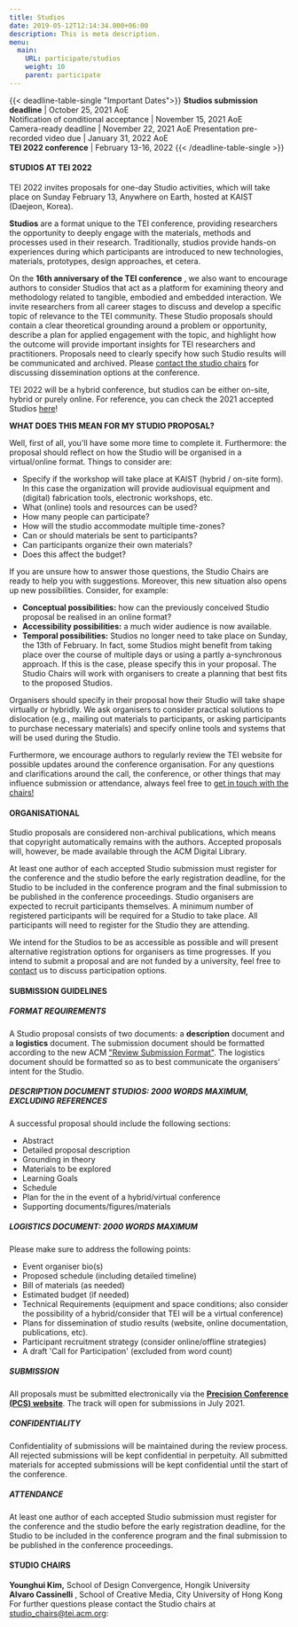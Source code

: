 ```yaml
---
title: Studios
date: 2019-05-12T12:14:34.000+06:00
description: This is meta description.
menu:
  main:
    URL: participate/studios
    weight: 10
    parent: participate
---
```


{{< deadline-table-single "Important Dates">}}
**Studios submission deadline** | October 25, 2021 AoE  
Notification of conditional acceptance | November 15, 2021 AoE  
Camera-ready deadline | November 22, 2021 AoE
Presentation pre-recorded video due | January 31, 2022 AoE  
**TEI 2022 conference** | February 13-16, 2022
{{< /deadline-table-single >}}

#### STUDIOS AT TEI 2022

TEI 2022 invites proposals for one-day Studio activities, which will take place on Sunday February 13, Anywhere on Earth, hosted at KAIST (Daejeon, Korea).

**Studios** are a format unique to the TEI conference, providing researchers the opportunity to deeply engage with the materials, methods and processes used in their research. Traditionally, studios provide hands-on experiences during which participants are introduced to new technologies, materials, prototypes, design approaches, et cetera.

On the **16th anniversary of the TEI conference** , we also want to encourage authors to consider Studios that act as a platform for examining theory and methodology related to tangible, embodied and embedded interaction. We invite researchers from all career stages to discuss and develop a specific topic of relevance to the TEI community. These Studio proposals should contain a clear theoretical grounding around a problem or opportunity, describe a plan for applied engagement with the topic, and highlight how the outcome will provide important insights for TEI researchers and practitioners. Proposals need to clearly specify how such Studio results will be communicated and archived. Please [contact the studio chairs](mailto:studio-chairs@tei.acm.org) for discussing dissemination options at the conference.

TEI 2022 will be a hybrid conference, but studios can be either on-site, hybrid or purely online. For reference, you can check the 2021 accepted Studios [here](https://tei.acm.org/2021/attend/studios/)!

**WHAT DOES THIS MEAN FOR MY STUDIO PROPOSAL?**

Well, first of all, you&#39;ll have some more time to complete it. Furthermore: the proposal should reflect on how the Studio will be organised in a virtual/online format. Things to consider are:

- Specify if the workshop will take place at KAIST (hybrid / on-site form). In this case the organization will provide audiovisual equipment and (digital) fabrication tools, electronic workshops, etc.
- What (online) tools and resources can be used?
- How many people can participate?
- How will the studio accommodate multiple time-zones?
- Can or should materials be sent to participants?
- Can participants organize their own materials?
- Does this affect the budget?

If you are unsure how to answer those questions, the Studio Chairs are ready to help you with suggestions. Moreover, this new situation also opens up new possibilities. Consider, for example:

- **Conceptual possibilities:** how can the previously conceived Studio proposal be realised in an online format?
- **Accessibility possibilities:** a much wider audience is now available.
- **Temporal possibilities:** Studios no longer need to take place on Sunday, the 13th of February. In fact, some Studios might benefit from taking place over the course of multiple days or using a partly a-synchronous approach. If this is the case, please specify this in your proposal. The Studio Chairs will work with organisers to create a planning that best fits to the proposed Studios.

Organisers should specify in their proposal how their Studio will take shape virtually or hybridly. We ask organisers to consider practical solutions to dislocation (e.g., mailing out materials to participants, or asking participants to purchase necessary materials) and specify online tools and systems that will be used during the Studio.

Furthermore, we encourage authors to regularly review the TEI website for possible updates around the conference organisation. For any questions and clarifications around the call, the conference, or other things that may influence submission or attendance, always feel free to [get in touch with the chairs!](mailto:stdudio-chairs@tei.acm.org)

#### ORGANISATIONAL

Studio proposals are considered non-archival publications, which means that copyright automatically remains with the authors. Accepted proposals will, however, be made available through the ACM Digital Library.

At least one author of each accepted Studio submission must register for the conference and the studio before the early registration deadline, for the Studio to be included in the conference program and the final submission to be published in the conference proceedings. Studio organisers are expected to recruit participants themselves. A minimum number of registered participants will be required for a Studio to take place. All participants will need to register for the Studio they are attending.

We intend for the Studios to be as accessible as possible and will present alternative registration options for organisers as time progresses. If you intend to submit a proposal and are not funded by a university, feel free to [contact](mailto:studio-chairs@tei.acm.org) us to discuss participation options.

#### SUBMISSION GUIDELINES

##### FORMAT REQUIREMENTS

A Studio proposal consists of two documents: a **description** document and a **logistics** document. The submission document should be formatted according to the new ACM [&quot;Review Submission Format&quot;](https://www.acm.org/publications/taps/word-template-workflow). The logistics document should be formatted so as to best communicate the organisers&#39; intent for the Studio.

##### DESCRIPTION DOCUMENT STUDIOS: 2000 WORDS MAXIMUM, EXCLUDING REFERENCES

A successful proposal should include the following sections:

- Abstract
- Detailed proposal description
- Grounding in theory
- Materials to be explored
- Learning Goals
- Schedule
- Plan for the in the event of a hybrid/virtual conference
- Supporting documents/figures/materials

##### LOGISTICS DOCUMENT: 2000 WORDS MAXIMUM

Please make sure to address the following points:

- Event organiser bio(s)
- Proposed schedule (including detailed timeline)
- Bill of materials (as needed)
- Estimated budget (if needed)
- Technical Requirements (equipment and space conditions; also consider the possibility of a hybrid/consider that TEI will be a virtual conference)
- Plans for dissemination of studio results (website, online documentation, publications, etc).
- Participant recruitment strategy (consider online/offline strategies)
- A draft &#39;Call for Participation&#39; (excluded from word count)

##### SUBMISSION

All proposals must be submitted electronically via the **[Precision Conference (PCS) website](https://new.precisionconference.com/submissions)**. The track will open for submissions in July 2021.

##### CONFIDENTIALITY

Confidentiality of submissions will be maintained during the review process. All rejected submissions will be kept confidential in perpetuity. All submitted materials for accepted submissions will be kept confidential until the start of the conference.

##### ATTENDANCE

At least one author of each accepted Studio submission must register for the conference and the studio before the early registration deadline, for the Studio to be included in the conference program and the final submission to be published in the conference proceedings.

#### STUDIO CHAIRS

**Younghui Kim,** School of Design Convergence, Hongik University  
**Alvaro Cassinelli** , School of Creative Media, City University of Hong Kong  
For further questions please contact the Studio chairs at <studio_chairs@tei.acm.org>:
